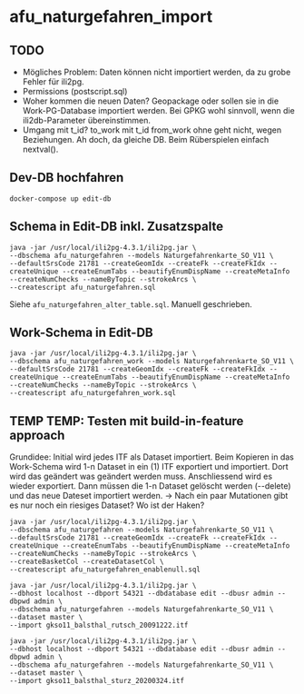 # afu_naturgefahren_import

## TODO
- Mögliches Problem: Daten können nicht importiert werden, da zu grobe Fehler für ili2pg.
- Permissions (postscript.sql)
- Woher kommen die neuen Daten? Geopackage oder sollen sie in die Work-PG-Database importiert werden. Bei GPKG wohl sinnvoll, wenn die ili2db-Parameter übereinstimmen.
- Umgang mit t_id? to_work mit t_id from_work ohne geht nicht, wegen Beziehungen. Ah doch, da gleiche DB. Beim Rüberspielen einfach nextval().

## Dev-DB hochfahren
```
docker-compose up edit-db
```

## Schema in Edit-DB inkl. Zusatzspalte

```
java -jar /usr/local/ili2pg-4.3.1/ili2pg.jar \
--dbschema afu_naturgefahren --models Naturgefahrenkarte_SO_V11 \
--defaultSrsCode 21781 --createGeomIdx --createFk --createFkIdx --createUnique --createEnumTabs --beautifyEnumDispName --createMetaInfo --createNumChecks --nameByTopic --strokeArcs \
--createscript afu_naturgefahren.sql
```

Siehe `afu_naturgefahren_alter_table.sql`. Manuell geschrieben.

## Work-Schema in Edit-DB 

```
java -jar /usr/local/ili2pg-4.3.1/ili2pg.jar \
--dbschema afu_naturgefahren_work --models Naturgefahrenkarte_SO_V11 \
--defaultSrsCode 21781 --createGeomIdx --createFk --createFkIdx --createUnique --createEnumTabs --beautifyEnumDispName --createMetaInfo --createNumChecks --nameByTopic --strokeArcs \
--createscript afu_naturgefahren_work.sql
```

## TEMP TEMP: Testen mit build-in-feature approach

Grundidee: Initial wird jedes ITF als Dataset importiert. Beim Kopieren in das Work-Schema wird 1-n Dataset in ein (1) ITF exportiert und importiert. Dort wird das geändert was geändert werden muss. Anschliessend wird es wieder exportiert. Dann müssen die 1-n Dataset gelöscht werden (--delete) und das neue Dateset importiert werden. -> Nach ein paar Mutationen gibt es nur noch ein riesiges Dataset? Wo ist der Haken? 


```
java -jar /usr/local/ili2pg-4.3.1/ili2pg.jar \
--dbschema afu_naturgefahren --models Naturgefahrenkarte_SO_V11 \
--defaultSrsCode 21781 --createGeomIdx --createFk --createFkIdx --createUnique --createEnumTabs --beautifyEnumDispName --createMetaInfo --createNumChecks --nameByTopic --strokeArcs \
--createBasketCol --createDatasetCol \
--createscript afu_naturgefahren_enablenull.sql
```

```
java -jar /usr/local/ili2pg-4.3.1/ili2pg.jar \
--dbhost localhost --dbport 54321 --dbdatabase edit --dbusr admin --dbpwd admin \
--dbschema afu_naturgefahren --models Naturgefahrenkarte_SO_V11 \
--dataset master \
--import gkso11_balsthal_rutsch_20091222.itf
```

```
java -jar /usr/local/ili2pg-4.3.1/ili2pg.jar \
--dbhost localhost --dbport 54321 --dbdatabase edit --dbusr admin --dbpwd admin \
--dbschema afu_naturgefahren --models Naturgefahrenkarte_SO_V11 \
--dataset master \
--import gkso11_balsthal_sturz_20200324.itf
```